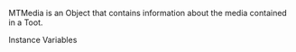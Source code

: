 MTMedia is an Object that contains information about the media contained in a Toot.

Instance Variables

